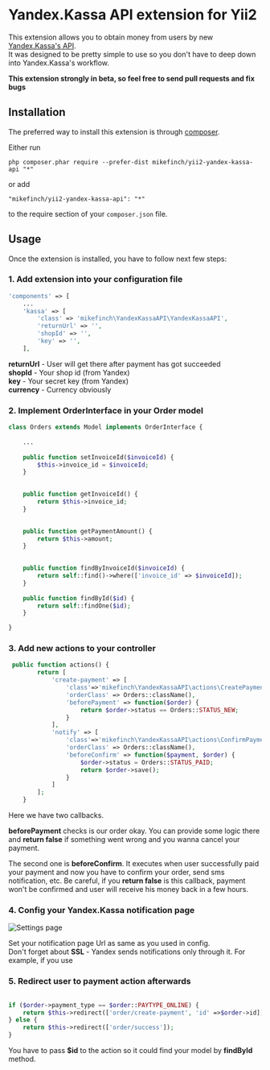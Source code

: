 Yandex.Kassa API extension for Yii2
===================================
This extension allows you to obtain money from users by new [Yandex.Kassa's API](https://kassa.yandex.ru/docs/checkout-api/).   
It was designed to be pretty simple to use so you don't have to deep down into Yandex.Kassa's workflow.

**This extension strongly in beta, so feel free to send pull requests and fix bugs**

Installation
------------

The preferred way to install this extension is through [composer](http://getcomposer.org/download/).

Either run

```
php composer.phar require --prefer-dist mikefinch/yii2-yandex-kassa-api "*"
```

or add

```
"mikefinch/yii2-yandex-kassa-api": "*"
```

to the require section of your `composer.json` file.


Usage
-----

Once the extension is installed, you have to follow next few steps:

###  1. Add extension into your configuration file

```php
'components' => [
    ...
    'kassa' => [
        'class' => 'mikefinch\YandexKassaAPI\YandexKassaAPI',
        'returnUrl' => '',
        'shopId' => '',
        'key' => '',
    ],
```

**returnUrl** - User will get there after payment has got succeeded  
**shopId** - Your shop id (from Yandex)  
**key** - Your secret key (from Yandex)  
**currency** - Currency obviously   

###  2. Implement OrderInterface in your Order model

```php
class Orders extends Model implements OrderInterface {
    
    ...
      
    public function setInvoiceId($invoiceId) {
        $this->invoice_id = $invoiceId;
    }

    
    public function getInvoiceId() {
        return $this->invoice_id;
    }

    
    public function getPaymentAmount() {
        return $this->amount;
    }

    
    public function findByInvoiceId($invoiceId) {
        return self::find()->where(['invoice_id' => $invoiceId]);
    }
    
    public function findById($id) {
        return self::findOne($id);
    }

}

```
###  3. Add new actions to your controller 

```php
 public function actions() {
        return [
            'create-payment' => [
                'class'=>'mikefinch\YandexKassaAPI\actions\CreatePaymentAction',
                'orderClass' => Orders::className(),
                'beforePayment' => function($order) {
                    return $order->status == Orders::STATUS_NEW;
                }
            ],
            'notify' => [
                'class'=>'mikefinch\YandexKassaAPI\actions\ConfirmPaymentAction',
                'orderClass' => Orders::className(),
                'beforeConfirm' => function($payment, $order) {
                    $order->status = Orders::STATUS_PAID; 
                    return $order->save();
                }
            ]
        ];
    }

```

Here we have two callbacks.  

**beforePayment** checks is our order okay.
You can provide some logic there and **return false** if something went wrong and you wanna cancel your payment.

The second one is **beforeConfirm**. It executes when user successfully paid your payment
 and now you have to confirm your order, send sms notification, etc. 
 Be careful, if you **return false** is this callback, payment won't be confirmed and user will receive his money back in a few hours.

###  4. Config your Yandex.Kassa notification page

![Settings page](https://yastatic.net/doccenter/images/support.yandex.ru/ru/checkout/freeze/twhOFiPLqML0235O-XsmyV9ztM8.png) 

Set your notification page Url as same as you used in config.  
Don't forget about **SSL** - Yandex sends notifications only through it.
For example, if you use 

###  5. Redirect user to payment action afterwards
```php

if ($order->payment_type == $order::PAYTYPE_ONLINE) {
    return $this->redirect(['order/create-payment', 'id' =>$order->id]);
} else {
    return $this->redirect(['order/success']);
}
```

You have to pass **$id** to the action so it could find your model by **findById** method.



